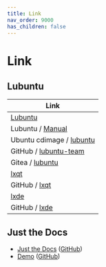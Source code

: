 ```yaml
---
title: Link
nav_order: 9000
has_children: false
---
```



# Link




## Lubuntu

| Link |
| ---- |
| [Lubuntu](https://lubuntu.me/) |
| Lubuntu / [Manual](https://manual.lubuntu.me/)|
| Ubuntu cdimage / [lubuntu](https://cdimage.ubuntu.com/lubuntu/) |
| GitHub / [lubuntu-team](https://github.com/lubuntu-team) |
| Gitea / [lubuntu](https://git.lubuntu.me/explore/repos) |
| [lxqt](https://lxqt-project.org/) |
| GitHub / [lxqt](https://github.com/lxqt) |
| [lxde](https://www.lxde.org/) |
| GitHub / [lxde](https://github.com/lxde) |




## Just the Docs

* [Just the Docs](https://just-the-docs.github.io/just-the-docs/) ([GitHub](https://github.com/just-the-docs/just-the-docs))
* [Demo](https://pmarsceill.github.io/jtd-remote/) ([GitHub](https://github.com/pmarsceill/jtd-remote))
